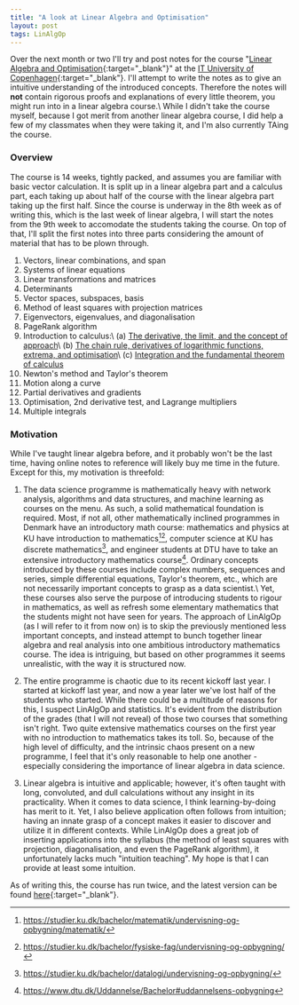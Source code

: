 ```yaml
---
title: "A look at Linear Algebra and Optimisation"
layout: post
tags: LinAlgOp
---
```

Over the next month or two I'll try and post notes for the course "[Linear Algebra and Optimisation](https://mit.itu.dk/ucs/cb_www/course.sml?course_id=2013608&mode=search&lang=da&print_friendly_p=t&goto=1540218458.000){:target="_blank"}" at the [IT University of Copenhagen](https://www.itu.dk/){:target="_blank"}. I'll attempt to write the notes as to give an intuitive understanding of the introduced concepts. Therefore the notes will **not** contain rigorous proofs and explanations of every little theorem, you might run into in a linear algebra course.\\
While I didn't take the course myself, because I got merit from another linear algebra course, I did help a few of my classmates when they were taking it, and I'm also currently TAing the course.

### Overview
The course is 14 weeks, tightly packed, and assumes you are familiar with basic vector calculation. It is split up in a linear algebra part and a calculus part, each taking up about half of the course with the linear algebra part taking up the first half. Since the course is underway in the 8th week as of writing this, which is the last week of linear algebra, I will start the notes from the 9th week to accomodate the students taking the course. On top of that, I'll split the first notes into three parts considering the amount of material that has to be plown through.

1. Vectors, linear combinations, and span
2. Systems of linear equations
3. Linear transformations and matrices
4. Determinants
5. Vector spaces, subspaces, basis
6. Method of least squares with projection matrices
7. Eigenvectors, eigenvalues, and diagonalisation
8. PageRank algorithm
9. Introduction to calculus:\\
   (a) <a href="{{ site.url }}/pages/linalgop-notes-9a">The derivative, the limit, and the concept of approach</a>\\
   (b) <a href="{{ site.url }}/pages/linalgop-notes-9b">The chain rule, derivatives of logarithmic functions, extrema, and optimisation</a>\\
   (c) <a href="{{ site.url }}/pages/linalgop-notes-9c">Integration and the fundamental theorem of calculus</a>
10. Newton's method and Taylor's theorem
11. Motion along a curve
12. Partial derivatives and gradients
13. Optimisation, 2nd derivative test, and Lagrange multipliers
14. Multiple integrals

### Motivation
While I've taught linear algebra before, and it probably won't be the last time, having online notes to reference will likely buy me time in the future. Except for this, my motivation is threefold:

1) The data science programme is mathematically heavy with network analysis, algorithms and data structures, and machine learning as courses on the menu. As such, a solid mathematical foundation is required. Most, if not all, other mathematically inclined programmes in Denmark have an introductory math course: mathematics and physics at KU have introduction to mathematics[^1][^2], computer science at KU has discrete mathematics[^3], and engineer students at DTU have to take an extensive introductory mathematics course[^4]. Ordinary concepts introduced by these courses include complex numbers, sequences and series, simple differential equations, Taylor's theorem, etc., which are not necessarily important concepts to grasp as a data scientist.\\
Yet, these courses also serve the purpose of introducing students to rigour in mathematics, as well as refresh some elementary mathematics that the students might not have seen for years. The approach of LinAlgOp (as I will refer to it from now on) is to skip the previously mentioned less important concepts, and instead attempt to bunch together linear algebra and real analysis into one ambitious introductory mathematics course. The idea is intriguing, but based on other programmes it seems unrealistic, with the way it is structured now.

2) The entire programme is chaotic due to its recent kickoff last year. I started at kickoff last year, and now a year later we've lost half of the students who started. While there could be a multitude of reasons for this, I suspect LinAlgOp and statistics. It's evident from the distribution of the grades (that I will not reveal) of those two courses that something isn't right. Two quite extensive mathematics courses on the first year with no introduction to mathematics takes its toll. So, because of the high level of difficulty, and the intrinsic chaos present on a new programme, I feel that it's only reasonable to help one another - especially considering the importance of linear algebra in data science.

3) Linear algebra is intuitive and applicable; however, it's often taught with long, convoluted, and dull calculations without any insight in its practicality. When it comes to data science, I think learning-by-doing has merit to it. Yet, I also believe application often follows from intuition; having an innate grasp of a concept makes it easier to discover and utilize it in different contexts. While LinAlgOp does a great job of inserting applications into the syllabus (the method of least squares with projection, diagonalisation, and even the PageRank algorithm), it unfortunately lacks much "intuition teaching". My hope is that I can provide at least some intuition.

As of writing this, the course has run twice, and the latest version can be found [here](https://mit.itu.dk/ucs/cb_www/course.sml?course_id=2013608&mode=search&lang=da&print_friendly_p=t&goto=1540218458.000){:target="_blank"}. 


[^1]: https://studier.ku.dk/bachelor/matematik/undervisning-og-opbygning/matematik/
[^2]: https://studier.ku.dk/bachelor/fysiske-fag/undervisning-og-opbygning/
[^3]: https://studier.ku.dk/bachelor/datalogi/undervisning-og-opbygning/
[^4]: https://www.dtu.dk/Uddannelse/Bachelor#uddannelsens-opbygning
